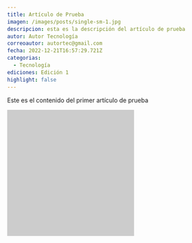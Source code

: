 ```yaml
---
title: Artículo de Prueba
imagen: /images/posts/single-sm-1.jpg
descripcion: esta es la descripción del artículo de prueba
autor: Autor Tecnología
correoautor: autortec@gmail.com
fecha: 2022-12-21T16:57:29.721Z
categorias:
  - Tecnología
ediciones: Edición 1
highlight: false
---
```

E﻿ste es el contenido del primer artículo de prueba

![](/images/posts/single-sm-1.jpg)